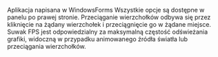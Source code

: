 Aplikacja napisana w WindowsForms
Wszystkie opcje są dostępne w panelu po prawej stronie.
Przeciąganie wierzchołków odbywa się przez kliknięcie na żądany wierzchołek i przeciągnięcie go w żądane miejsce.
Suwak FPS jest odpowiedzialny za maksymalną częstość odświeżania grafiki, widoczną w przypadku animowanego źródła światła lub przeciągania wierzchołków.